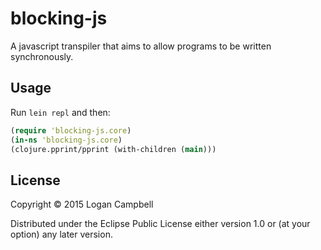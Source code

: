 # blocking-js

A javascript transpiler that aims to allow programs to be written
synchronously.

## Usage

Run `lein repl` and then:

```clojure
(require 'blocking-js.core)
(in-ns 'blocking-js.core)
(clojure.pprint/pprint (with-children (main)))
```

## License

Copyright © 2015 Logan Campbell

Distributed under the Eclipse Public License either version 1.0 or (at
your option) any later version.
